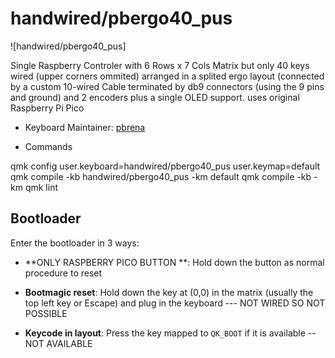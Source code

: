 # handwired/pbergo40_pus

![handwired/pbergo40_pus]

 Single Raspberry Controler with 6 Rows x 7 Cols Matrix but only 40 keys wired (upper corners ommited) arranged in a splited ergo layout (connected by a custom 10-wired Cable terminated by db9 connectors (using the 9 pins and ground) and 2 encoders plus a single OLED support.
 uses original Raspberry Pi Pico 

* Keyboard Maintainer: [pbrena](https://github.com/pbrena)

* Commands 

qmk config user.keyboard=handwired/pbergo40_pus user.keymap=default
qmk compile -kb handwired/pbergo40_pus -km default
qmk compile -kb <keyboard> -km <keymap>
qmk lint

## Bootloader

Enter the bootloader in 3 ways:

* **ONLY RASPBERRY PICO BUTTON **: Hold down the button as normal procedure to reset

* **Bootmagic reset**: Hold down the key at (0,0) in the matrix (usually the top left key or Escape) and plug in the keyboard ---   NOT WIRED SO NOT POSSIBLE
* **Keycode in layout**: Press the key mapped to `QK_BOOT` if it is available -- NOT AVAILABLE
